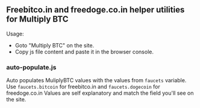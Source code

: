 ## Freebitco.in and freedoge.co.in helper utilities for Multiply BTC

Usage:
- Goto "Multiply BTC" on the site.
- Copy js file content and paste it in the browser console.

### auto-populate.js
Auto populates MuliplyBTC values with the values from `faucets` variable.
Use `faucets.bitcoin` for freebitco.in and `faucets.dogecoin` for freedoge.co.in
Values are self explanatory and match the field you'll see on the site.